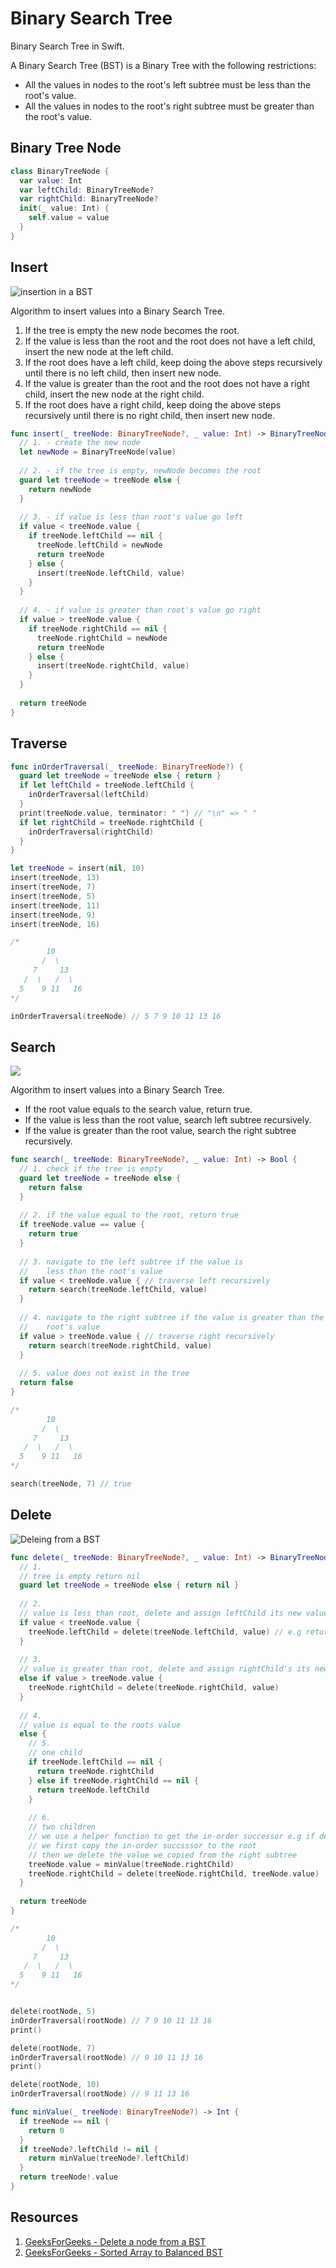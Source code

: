# Binary Search Tree

Binary Search Tree in Swift.

A Binary Search Tree (BST) is a Binary Tree with the following restrictions: 

* All the values in nodes to the root's left subtree must be less than the root's value. 
* All the values in nodes to the root's right subtree must be greater than the root's value. 

## Binary Tree Node 

```swift 
class BinaryTreeNode {
  var value: Int
  var leftChild: BinaryTreeNode?
  var rightChild: BinaryTreeNode?
  init(_ value: Int) {
    self.value = value
  }
}
```

## Insert

![insertion in a BST](https://user-images.githubusercontent.com/1819208/100107840-17f65d00-2e38-11eb-86d9-9b1739a8905c.PNG)

Algorithm to insert values into a Binary Search Tree. 

1. If the tree is empty the new node becomes the root. 
2. If the value is less than the root and the root does not have a left child, insert the new node at the left child. 
3. If the root does have a left child, keep doing the above steps recursively until there is no left child, then insert new node. 
4. If the value is greater than the root and the root does not have a right child, insert the new node at the right child. 
5. If the root does have a right child, keep doing the above steps recursively until there is no right child, then insert new node. 


```swift 
func insert(_ treeNode: BinaryTreeNode?, _ value: Int) -> BinaryTreeNode? {
  // 1. - create the new node
  let newNode = BinaryTreeNode(value)
  
  // 2. - if the tree is empty, newNode becomes the root
  guard let treeNode = treeNode else {
    return newNode
  }
  
  // 3. - if value is less than root's value go left
  if value < treeNode.value {
    if treeNode.leftChild == nil {
      treeNode.leftChild = newNode
      return treeNode
    } else {
      insert(treeNode.leftChild, value)
    }
  }
  
  // 4. - if value is greater than root's value go right
  if value > treeNode.value {
    if treeNode.rightChild == nil {
      treeNode.rightChild = newNode
      return treeNode
    } else {
      insert(treeNode.rightChild, value)
    }
  }
  
  return treeNode
}
```

## Traverse

```swift 
func inOrderTraversal(_ treeNode: BinaryTreeNode?) {
  guard let treeNode = treeNode else { return }
  if let leftChild = treeNode.leftChild {
    inOrderTraversal(leftChild)
  }
  print(treeNode.value, terminator: " ") // "\n" => " "
  if let rightChild = treeNode.rightChild {
    inOrderTraversal(rightChild)
  }
}

let treeNode = insert(nil, 10)
insert(treeNode, 13)
insert(treeNode, 7)
insert(treeNode, 5)
insert(treeNode, 11)
insert(treeNode, 9)
insert(treeNode, 16)

/*
        10
       /  \
     7     13
   /  \   /  \
  5    9 11   16
*/

inOrderTraversal(treeNode) // 5 7 9 10 11 13 16
```

## Search 

![](https://user-images.githubusercontent.com/1819208/99878738-6fe15980-2bd5-11eb-9980-372f9ff77293.jpg)

Algorithm to insert values into a Binary Search Tree. 

* If the root value equals to the search value, return true. 
* If the value is less than the root value, search left subtree recursively. 
* If the value is greater than the root value, search the right subtree recursively. 

```swift 
func search(_ treeNode: BinaryTreeNode?, _ value: Int) -> Bool {
  // 1. check if the tree is empty
  guard let treeNode = treeNode else {
    return false
  }
  
  // 2. if the value equal to the root, return true
  if treeNode.value == value {
    return true
  }
  
  // 3. navigate to the left subtree if the value is
  //    less than the root's value
  if value < treeNode.value { // traverse left recursively
    return search(treeNode.leftChild, value)
  }
  
  // 4. navigate to the right subtree if the value is greater than the
  //    root's value
  if value > treeNode.value { // traverse right recursively
    return search(treeNode.rightChild, value)
  }
  
  // 5. value does not exist in the tree
  return false
}

/*
        10
       /  \
     7     13
   /  \   /  \
  5    9 11   16
*/

search(treeNode, 7) // true 
```

## Delete 

![Deleing from a BST](https://user-images.githubusercontent.com/1819208/100452792-d6f48780-3087-11eb-9651-642539fdffb7.jpg)

```swift 
func delete(_ treeNode: BinaryTreeNode?, _ value: Int) -> BinaryTreeNode? {
  // 1.
  // tree is empty return nil
  guard let treeNode = treeNode else { return nil }
  
  // 2.
  // value is less than root, delete and assign leftChild its new value
  if value < treeNode.value {
    treeNode.leftChild = delete(treeNode.leftChild, value) // e.g returns nil to 7 node if deleting 5
  }
  
  // 3.
  // value is greater than root, delete and assign rightChild's its new value
  else if value > treeNode.value {
    treeNode.rightChild = delete(treeNode.rightChild, value)
  }
  
  // 4.
  // value is equal to the roots value
  else {
    // 5.
    // one child
    if treeNode.leftChild == nil {
      return treeNode.rightChild
    } else if treeNode.rightChild == nil {
      return treeNode.leftChild
    }
    
    // 6.
    // two children
    // we use a helper function to get the in-order successor e.g if deleting 10 the in-order successor would be 11
    // we first copy the in-order succsssor to the root
    // then we delete the value we copied from the right subtree 
    treeNode.value = minValue(treeNode.rightChild)
    treeNode.rightChild = delete(treeNode.rightChild, treeNode.value)
  }
  
  return treeNode
}

/*
        10
       /  \
     7     13
   /  \   /  \
  5    9 11   16
*/


delete(rootNode, 5)
inOrderTraversal(rootNode) // 7 9 10 11 13 16
print()

delete(rootNode, 7)
inOrderTraversal(rootNode) // 9 10 11 13 16
print()

delete(rootNode, 10)
inOrderTraversal(rootNode) // 9 11 13 16

```

```swift 
func minValue(_ treeNode: BinaryTreeNode?) -> Int {
  if treeNode == nil {
    return 0
  }
  if treeNode?.leftChild != nil {
    return minValue(treeNode?.leftChild)
  }
  return treeNode!.value
}
```

## Resources 

1. [GeeksForGeeks - Delete a node from a BST](https://www.geeksforgeeks.org/binary-search-tree-set-2-delete/)
2. [GeeksForGeeks - Sorted Array to Balanced BST](https://www.geeksforgeeks.org/sorted-array-to-balanced-bst/?ref=lbp)
